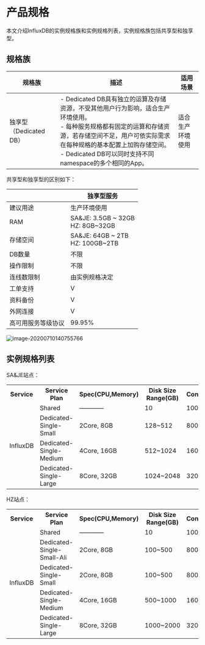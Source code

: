 # 产品规格

本文介绍InfluxDB的实例规格族和实例规格列表，实例规格族包括共享型和独享型。

## 规格族

| 规格族                 | 描述                                                         | 适用场景                                         |
| ---------------------- | ------------------------------------------------------------ | ------------------------------------------------ |
| 独享型（Dedicated DB） | - Dedicated DB具有独立的运算及存储资源，不受其他用户行为影响，适合生产环境使用。<br>- 每种服务规格都有固定的运算和存储资源，若存储空间不足，用户可依实际需求在每种规格的基本配置上加购存储空间。<br>- Dedicated DB可以同时支持不同namespace的多个相同的App。 | 适合生产环境使用                                 |

共享型和独享型的区别如下：

|                    | 独享型服务                          |
| ------------------ | ----------------------------------- |
| 建议用途           | 生产环境使用                        |
| RAM                | SA&JE: 3.5GB ~ 32GB<br>HZ: 8GB~32GB |
| 存储空间           | SA&JE: 64GB ~ 2TB<br>HZ: 100GB~2TB  |
| DB数量             | 不限                                |
| 操作限制           | 不限                                |
| 连线数限制         | 由实例规格决定                      |
| 工单支持           | V                                   |
| 资料备份           | V                                   |
| 外网连接           | V                                   |
| 高可用服务等级协议 | 99.95%                              |

![image-20200710140755766](../uploads/images/InfluxDB/image-20200710140755766.png)

## 实例规格列表
SA&JE站点：

<table>    
  <tr><th>Service</th><th>Service Plan</th><th>Spec(CPU,Memory)</th><th>Disk Size Range(GB)</th><th>Connections</th><th>Node</th></tr>   
  <tr><td rowspan="8">InfluxDB</td><td>Shared</td><td>————</td></td><td>10</td><td>100</td><td>2</td></tr>   
  <tr><td>Dedicated-Single-Small</td><td>2Core, 8GB</td><td>128~512</td><td>800</td><td>1</td></tr>
  <tr><td>Dedicated-Single-Medium</td><td>4Core, 16GB</td><td>512~1024</td><td>1600</td><td>1</td></tr>
  <tr><td>Dedicated-Single-Large</td><td>8Core, 32GB</td><td>1024~2048</td><td>3200</td><td>1</td></tr>
</table>   

HZ站点：

<table>    
  <tr><th>Service</th><th>Service Plan</th><th>Spec(CPU,Memory)</th><th>Disk Size Range(GB)</th><th>Connections</th><th>Node</th></tr>   
  <tr><td rowspan="7">InfluxDB</td><td>Shared</td><td>————</td></td><td>10</td><td>100</td><td>2</td></tr>
  <tr><td>Dedicated-Single-Small-Ali</td><td>2Core, 8GB</td><td>100~500</td><td>800</td><td>1</td></tr>
  <tr><td>Dedicated-Single-Small</td><td>2Core, 8GB</td><td>100~500</td><td>800</td><td>1</td></tr>
  <tr><td>Dedicated-Single-Medium</td><td>4Core, 16GB</td><td>500~1000</td><td>1600</td><td>1</td></tr>
  <tr><td>Dedicated-Single-Large</td><td>8Core, 32GB</td><td>1000~2000</td><td>3200</td><td>1</td></tr>
</table>
